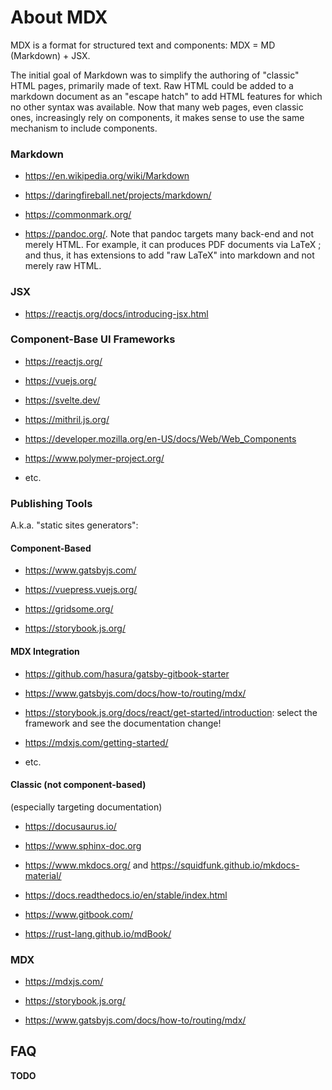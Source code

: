 About MDX
================================================================================

MDX is a format for structured text and components: MDX = MD (Markdown) + JSX.

The initial goal of Markdown was to simplify the authoring of "classic" HTML
pages, primarily made of text. Raw HTML could be added to a markdown document
as an "escape hatch" to add HTML features for which no other syntax was 
available. Now that many web pages, even classic ones, increasingly rely
on components, it makes sense to use the same mechanism to include components.

### Markdown

  - <https://en.wikipedia.org/wiki/Markdown>

  - <https://daringfireball.net/projects/markdown/>

  - <https://commonmark.org/>

  - <https://pandoc.org/>. Note that pandoc targets many back-end and not merely
    HTML. For example, it can produces PDF documents via LaTeX ; and thus, it
    has extensions to add "raw LaTeX" into markdown and not merely raw HTML. 

### JSX

  - <https://reactjs.org/docs/introducing-jsx.html>

### Component-Base UI Frameworks

  - <https://reactjs.org/>

  - <https://vuejs.org/>

  - <https://svelte.dev/>

  - <https://mithril.js.org/>

  - <https://developer.mozilla.org/en-US/docs/Web/Web_Components>

  - <https://www.polymer-project.org/>

  - etc.

### Publishing Tools

A.k.a. "static sites generators":

#### Component-Based

  - <https://www.gatsbyjs.com/>

  - <https://vuepress.vuejs.org/>

  - <https://gridsome.org/>

  - <https://storybook.js.org/>

#### MDX Integration

  - <https://github.com/hasura/gatsby-gitbook-starter>

  - <https://www.gatsbyjs.com/docs/how-to/routing/mdx/>

  - <https://storybook.js.org/docs/react/get-started/introduction>: select the
    framework and see the documentation change!

  - <https://mdxjs.com/getting-started/>

  - etc.

#### Classic (not component-based)

(especially targeting documentation)

  - <https://docusaurus.io/>

  - <https://www.sphinx-doc.org>

  - <https://www.mkdocs.org/> and <https://squidfunk.github.io/mkdocs-material/>

  - <https://docs.readthedocs.io/en/stable/index.html>

  - <https://www.gitbook.com/>

  - <https://rust-lang.github.io/mdBook/>


### MDX

  - <https://mdxjs.com/>

  - <https://storybook.js.org/>

  - <https://www.gatsbyjs.com/docs/how-to/routing/mdx/>

FAQ
--------------------------------------------------------------------------------

**TODO**